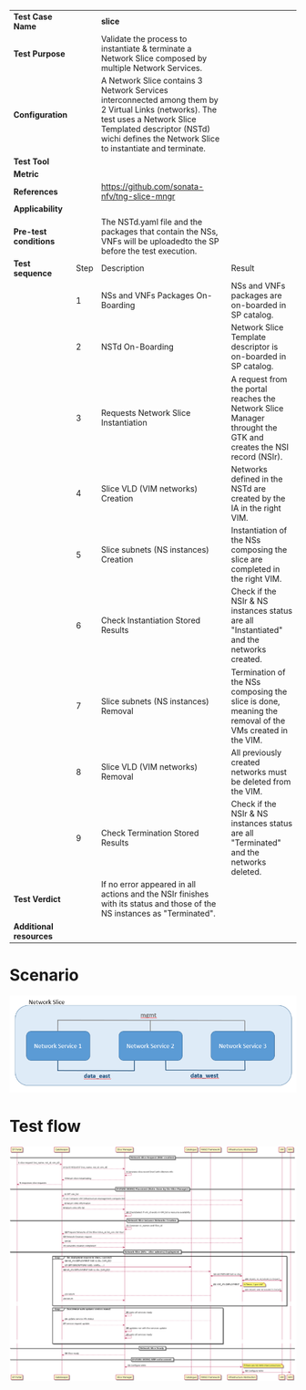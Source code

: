 |||||
| :--- | :--- | :--- | :--- |
| __Test Case Name__ | | __slice__ | |
| __Test Purpose__ | | Validate the process to instantiate & terminate a Network Slice composed by multiple Network Services.| |
| __Configuration__ | | A Network Slice contains 3 Network Services interconnected among them by 2 Virtual Links (networks). The test uses a Network Slice Templated descriptor (NSTd) wichi defines the Network Slice to instantiate and terminate.| |
| __Test Tool__ | | | |
| __Metric__ | | | |
| __References__ | | https://github.com/sonata-nfv/tng-slice-mngr | |
| __Applicability__ | | | |
| __Pre-test conditions__ | | The NSTd.yaml file and the packages that contain the NSs, VNFs will be uploadedto the SP before the test execution.| |
| __Test sequence__ | Step | Description | Result |
| | 1 | NSs and VNFs Packages On-Boarding | NSs and VNFs packages are on-boarded in SP catalog.|
| | 2 | NSTd On-Boarding | Network Slice Template descriptor is on-boarded in SP catalog.|
| | 3 | Requests Network Slice Instantiation | A request from the portal reaches the Network Slice Manager throught the GTK and creates the NSI record (NSIr). |
| | 4 | Slice VLD (VIM networks) Creation | Networks defined in the NSTd are created by the IA in the right VIM. |
| | 5 | Slice subnets (NS instances) Creation | Instantiation of the NSs composing the slice are completed in the right VIM. |
| | 6 | Check Instantiation Stored Results | Check if the NSIr & NS instances status are all "Instantiated" and the networks created. |
| | 7 | Slice subnets (NS instances) Removal | Termination of the NSs composing the slice is done, meaning the removal of the VMs created in the VIM. |
| | 8 | Slice VLD (VIM networks) Removal | All previously created networks must be deleted from the VIM. |
| | 9 | Check Termination Stored Results | Check if the NSIr & NS instances status are all "Terminated" and the networks deleted. |
| __Test Verdict__ | | If no error appeared in all actions and the NSIr finishes with its status and those of the NS instances as "Terminated".|
| __Additional resources__ | | | |
# Scenario
![Network Slice Architecture](./images/test_06_01.PNG)
# Test flow
![Instantiation Testflow](./images/slice_instantiation.png)